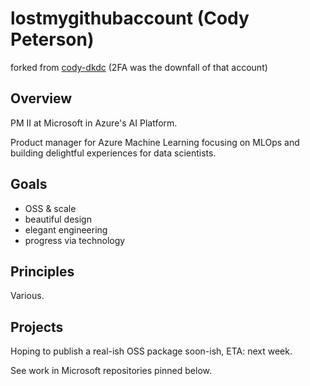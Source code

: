 # lostmygithubaccount (Cody Peterson)

forked from [cody-dkdc](https://github.com/cody-dkdc) (2FA was the downfall of that account)

## Overview

PM II at Microsoft in Azure's AI Platform. 

Product manager for Azure Machine Learning focusing on MLOps and building delightful experiences for data scientists.

## Goals

- OSS & scale
- beautiful design
- elegant engineering
- progress via technology

## Principles

Various.

## Projects

Hoping to publish a real-ish OSS package soon-ish, ETA: next week. 

See work in Microsoft repositories pinned below.
